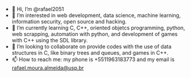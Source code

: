 - 👋 Hi, I’m @rafael2051
- 👀 I’m interested in web development, data science, machine learning, information security, open source and hacking.
- 🌱 I’m currently learning C, C++, oriented objetcs programming, python, web scrapping, automation with python, and development of games with C++ using the SDL library.
- 💞️ I’m looking to collaborate on provide codes with the use of data structures in C, like binary trees and queues, and games in C++.
- 📫 How to reach me: my phone is +5511963183773 and my email is rafael.moura.almeida@usp.br 

<!---
rafael2051/rafael2051 is a ✨ special ✨ repository because its `README.md` (this file) appears on your GitHub profile.
You can click the Preview link to take a look at your changes.
--->

